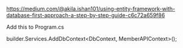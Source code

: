 https://medium.com/@akila.ishan101/using-entity-framework-with-database-first-approach-a-step-by-step-guide-c6c72a659f86

Add this to Program.cs

builder.Services.AddDbContext<DbContext, MemberAPIContext>();
